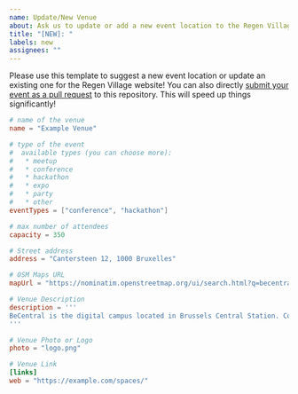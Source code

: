 ```yaml
---
name: Update/New Venue
about: Ask us to update or add a new event location to the Regen Village website
title: "[NEW]: "
labels: new
assignees: ""
---
```


Please use this template to suggest a new event location or update an existing one for the Regen Village website! You can also directly [submit your event as a pull request](https://github.com/regenvillage/data/tree/main/data/24/places) to this repository. This will speed up things significantly!

```toml
# name of the venue
name = "Example Venue"

# type of the event
#  available types (you can choose more):
#   * meetup
#   * conference
#   * hackathon
#   * expo
#   * party
#   * other
eventTypes = ["conference", "hackathon"]

# max number of attendees
capacity = 350

# Street address
address = "Cantersteen 12, 1000 Bruxelles"

# OSM Maps URL
mapUrl = "https://nominatim.openstreetmap.org/ui/search.html?q=becentral"

# Venue Description
description = '''
BeCentral is the digital campus located in Brussels Central Station. Cofounded and backed by more than 60 entrepreneurs, we are a place to learn technologies, grow a startup and impact society. Our mission is to make everyone an actor of the digital revolution.
'''

# Venue Photo or Logo
photo = "logo.png"

# Venue Link
[links]
web = "https://example.com/spaces/"
```
